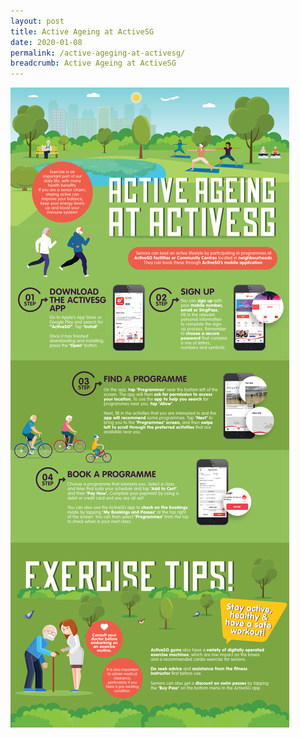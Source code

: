 ```yaml
---
layout: post
title: Active Ageing at ActiveSG
date: 2020-01-08
permalink: /active-ageging-at-activesg/
breadcrumb: Active Ageing at ActiveSG
---
```


![image1](/images/articles/active-ageing-at-activesg/active-ageing-at-activesg.jpg)

